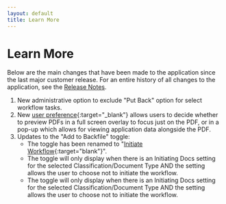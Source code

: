 ```yaml
---
layout: default
title: Learn More
---
```

# Learn More
Below are the  main changes that have been made to the application since the last major customer release.  For an entire history of all changes to the application, see the [Release Notes](/release-notes/).

1. New administrative option to exclude "Put Back" option for select workflow tasks.
2. New [user preference](/docs/user-preferences/index){:target="_blank"} allows users to decide whether to preview PDFs in a full screen overlay to focus just on the PDF, or in a pop-up which allows for viewing application data alongside the PDF.
3. Updates to the "Add to Backfile" toggle:
	- The toggle has been renamed to "[Initiate Workflow]("%2Fdocs%2Fworking-with-documents%2Fadd-documents%2Fupload-documents#Initiate_Workflow"){:target="blank"}".
	- The toggle will only display when there is an Initiating Docs setting for the selected Classification/Document Type AND the setting allows the user to choose not to initiate the workflow.
	- The toggle will only display when there is an Initiating Docs setting for the selected Classification/Document Type AND the setting allows the user to choose not to initiate the workflow.